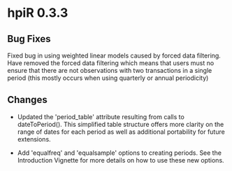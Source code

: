# hpiR 0.3.3

## Bug Fixes

Fixed bug in using weighted linear models caused by forced data filtering.  Have removed the forced data filtering which means that users must no ensure that there are not observations with two transactions in a single period (this mostly occurs when using quarterly or annual periodicity)

## Changes

* Updated the 'period_table' attribute resulting from calls to dateToPeriod().  This simplified table structure offers more clarity on the range of dates for each period as well as additional portability for future extensions. 

* Add 'equalfreq' and 'equalsample' options to creating periods. See the Introduction Vignette for more details on how to use these new options.  

